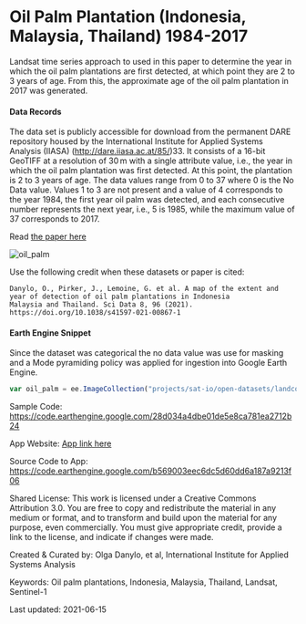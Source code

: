 # Oil Palm Plantation (Indonesia, Malaysia, Thailand) 1984-2017

Landsat time series approach to used in this paper to determine the year in which the oil palm plantations are first detected, at which point they are 2 to 3 years of age. From this, the approximate age of the oil palm plantation in 2017 was generated.

#### Data Records
The data set is publicly accessible for download from the permanent DARE repository housed by the International Institute for Applied Systems Analysis (IIASA) (http://dare.iiasa.ac.at/85/)33. It consists of a 16-bit GeoTIFF at a resolution of 30 m with a single attribute value, i.e., the year in which the oil palm plantation was first detected. At this point, the plantation is 2 to 3 years of age. The data values range from 0 to 37 where 0 is the No Data value. Values 1 to 3 are not present and a value of 4 corresponds to the year 1984, the first year oil palm was detected, and each consecutive number represents the next year, i.e., 5 is 1985, while the maximum value of 37 corresponds to 2017.

Read [the paper here](https://www.nature.com/articles/s41597-021-00867-1)

![oil_palm](https://user-images.githubusercontent.com/6677629/121999942-acdc8b80-cd73-11eb-84be-b1e6457803cb.gif)

Use the following credit when these datasets or paper is cited:

```
Danylo, O., Pirker, J., Lemoine, G. et al. A map of the extent and year of detection of oil palm plantations in Indonesia
Malaysia and Thailand. Sci Data 8, 96 (2021). https://doi.org/10.1038/s41597-021-00867-1
```

#### Earth Engine Snippet

Since the dataset was categorical the no data value was use for masking and a Mode pyramiding policy was applied for ingestion into Google Earth Engine.

```js
var oil_palm = ee.ImageCollection("projects/sat-io/open-datasets/landcover/oil-palm-plantation-1984_2017");
```

Sample Code: https://code.earthengine.google.com/28d034a4dbe01de5e8ca781ea2712b24

App Website: [App link here](https://olhadanylo.users.earthengine.app/view/oilpalmseasia)

Source Code to App: https://code.earthengine.google.com/b569003eec6dc5d60dd6a187a9213f06

Shared License:
This work is licensed under a Creative Commons Attribution 3.0. You are free to copy and redistribute the material in any medium or format, and to transform and build upon the material for any purpose, even commercially. You must give appropriate credit, provide a link to the license, and indicate if changes were made.

Created & Curated by: Olga Danylo, et al, International Institute for Applied Systems Analysis

Keywords: Oil palm plantations, Indonesia, Malaysia, Thailand, Landsat, Sentinel-1

Last updated: 2021-06-15
